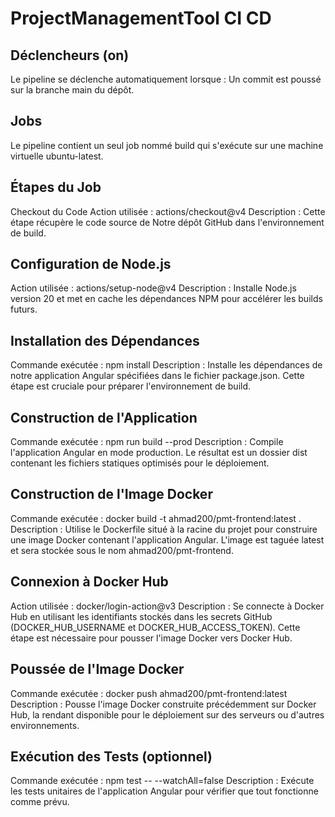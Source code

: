 # ProjectManagementTool CI CD

## Déclencheurs (on)
Le pipeline se déclenche automatiquement lorsque : Un commit est poussé sur la branche main du dépôt.

## Jobs
Le pipeline contient un seul job nommé build qui s'exécute sur une machine virtuelle ubuntu-latest.

## Étapes du Job
Checkout du Code
Action utilisée : actions/checkout@v4
Description : Cette étape récupère le code source de Notre dépôt GitHub dans l'environnement de build.

## Configuration de Node.js
Action utilisée : actions/setup-node@v4
Description : Installe Node.js version 20 et met en cache les dépendances NPM pour accélérer les builds futurs.

## Installation des Dépendances
Commande exécutée : npm install
Description : Installe les dépendances de notre application Angular spécifiées dans le fichier package.json. Cette étape est cruciale pour préparer l'environnement de build.

## Construction de l'Application
Commande exécutée : npm run build --prod
Description : Compile l'application Angular en mode production. Le résultat est un dossier dist contenant les fichiers statiques optimisés pour le déploiement.

## Construction de l'Image Docker
Commande exécutée : docker build -t ahmad200/pmt-frontend:latest .
Description : Utilise le Dockerfile situé à la racine du projet pour construire une image Docker contenant l'application Angular. L'image est taguée latest et sera stockée sous le nom ahmad200/pmt-frontend.

## Connexion à Docker Hub
Action utilisée : docker/login-action@v3
Description : Se connecte à Docker Hub en utilisant les identifiants stockés dans les secrets GitHub (DOCKER_HUB_USERNAME et DOCKER_HUB_ACCESS_TOKEN). Cette étape est nécessaire pour pousser l'image Docker vers Docker Hub.

## Poussée de l'Image Docker
Commande exécutée : docker push ahmad200/pmt-frontend:latest
Description : Pousse l'image Docker construite précédemment sur Docker Hub, la rendant disponible pour le déploiement sur des serveurs ou d'autres environnements.

## Exécution des Tests (optionnel)
Commande exécutée : npm test -- --watchAll=false
Description : Exécute les tests unitaires de l'application Angular pour vérifier que tout fonctionne comme prévu.
